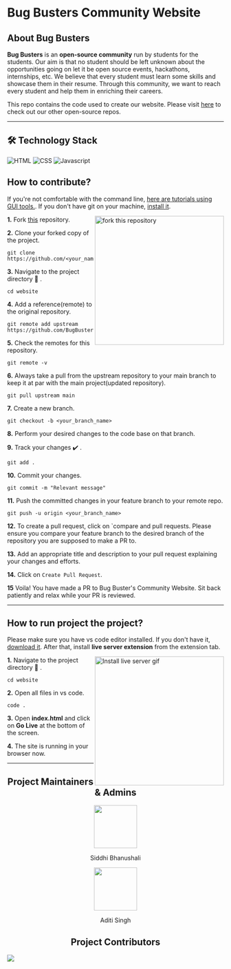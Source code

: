 # Bug Busters Community Website

## About Bug Busters

**Bug Busters** is an **open-source community** run by students for the students. Our aim is that no student should be left unknown about the opportunities going on let it be open source events, hackathons, internships, etc. We believe that every student must learn some skills and showcase them in their resume. Through this community, we want to reach every student and help them in enriching their careers.

This repo contains the code used to create our website. Please visit [here](https://github.com/BugBustersCommunity) to check out our other open-source repos.

<hr>

## 🛠️ Technology Stack

<div align="left">

<img alt="HTML" src="https://img.shields.io/badge/html5%20-%23E34F26.svg?&style=for-the-badge&logo=html5&logoColor=white"/> 
<img alt="CSS" src="https://img.shields.io/badge/css3%20-%231572B6.svg?&style=for-the-badge&logo=css3&logoColor=white"/> 
<img alt="Javascript" src="https://img.shields.io/badge/javascript%20-%23323330.svg?&style=for-the-badge&logo=javascript&logoColor=%23F7DF1E"/>

</div>

## How to **contribute**?

If you're not comfortable with the command line, [here are tutorials using GUI tools.](https://docs.github.com/en/desktop/installing-and-configuring-github-desktop/overview/getting-started-with-github-desktop). If you don't have git on your machine, [install it](https://help.github.com/articles/set-up-git/).

<img align="right" width="300" src="https://firstcontributions.github.io/assets/Readme/fork.png" alt="fork this repository" />

**1.** Fork [this](https://github.com/BugBustersCommunity/website) repository.

**2.** Clone your forked copy of the project.

```
git clone https://github.com/<your_name>/website.git
```

**3.** Navigate to the project directory :file_folder: .

```
cd website
```

**4.** Add a reference(remote) to the original repository.

```
git remote add upstream https://github.com/BugBustersCommunity/website.git
```

**5.** Check the remotes for this repository.

```
git remote -v
```

**6.** Always take a pull from the upstream repository to your main branch to keep it at par with the main project(updated repository).

```
git pull upstream main
```

**7.** Create a new branch.

```
git checkout -b <your_branch_name>
```

**8.** Perform your desired changes to the code base on that branch.

**9.** Track your changes :heavy_check_mark: .

```
git add .
```

**10.** Commit your changes.

```
git commit -m "Relevant message"
```

**11.** Push the committed changes in your feature branch to your remote repo.

```
git push -u origin <your_branch_name>
```

**12.** To create a pull request, click on `compare and pull requests. Please ensure you compare your feature branch to the desired branch of the repository you are supposed to make a PR to.

**13.** Add an appropriate title and description to your pull request explaining your changes and efforts.

**14.** Click on `Create Pull Request`.

**15** Voila! You have made a PR to Bug Buster's Community Website. Sit back patiently and relax while your PR is reviewed.

<hr>

## How to **run project the project**?

Please make sure you have vs code editor installed. If you don't have it, [download it](https://code.visualstudio.com/download).
After that, install **live server extension** from the extension tab.

<img align="right" width="300" src="https://i.imgur.com/uf9EcIw.gif" alt="Install live server gif" />

**1.** Navigate to the project directory :file_folder: .

```
cd website
```

**2.** Open all files in vs code.

```
code .
```

**3.** Open **index.html** and click on **Go Live** at the bottom of the screen.

**4.** The site is running in your browser now.

<hr>

<h2 align="center"> Project Maintainers & Admins </h2>

<div align="center"> 
    <a href="https://github.com/siddhi-244">
    <img src="https://avatars.githubusercontent.com/u/69195262?v=4" width=100px height=100px />
    </a>
    <p align="center"> Siddhi Bhanushali </p>
</div>

<div align="center"> 
    <a href="https://github.com/Aditi-Singh16">
    <img src="https://avatars.githubusercontent.com/u/74586135?v=4" width=100px height=100px />
    </a>
    <p align="center"> Aditi Singh </p>
</div>

<h2 align="center"> Project Contributors </h2> 

 <a href="https://github.com/BugBustersCommunity/website/graphs/contributors">
  <img src="https://contrib.rocks/image?repo=BugBustersCommunity/website" />
</a>
